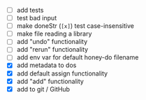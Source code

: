 - [ ] add tests
- [ ] test bad input
- [ ] make doneStr (`[x]`) test case-insensitive
- [ ] make file reading a library
- [ ] add "undo" functionality
- [ ] add "rerun" functionality
- [ ] add env var for default honey-do filename
- [x] add metadata to dos
- [x] add default assign functionality
- [x] add "add" functionality
- [x] add to git / GitHub
